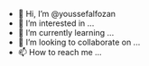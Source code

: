 - 👋 Hi, I’m @youssefalfozan
- 👀 I’m interested in ...
- 🌱 I’m currently learning ...
- 💞️ I’m looking to collaborate on ...
- 📫 How to reach me ...

<!---
youssefalfozan/youssefalfozan is a ✨ special ✨ repository because its `README.md` (this file) appears on your GitHub profile.
You can click the Preview link to take a look at your changes.
--->
